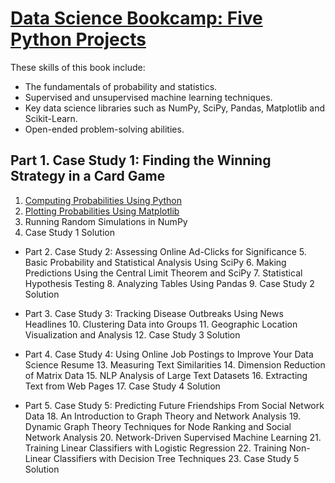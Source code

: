 
# [Data Science Bookcamp: Five Python Projects](https://www.manning.com/books/data-science-bookcamp)

These skills of this book include:
- The fundamentals of probability and statistics.
- Supervised and unsupervised machine learning techniques.
- Key data science libraries such as NumPy, SciPy, Pandas, Matplotlib and Scikit-Learn.
- Open-ended problem-solving abilities.


## Part 1. Case Study 1: Finding the Winning Strategy in a Card Game
1. [Computing Probabilities Using Python](chapter01.md)
2. [Plotting Probabilities Using Matplotlib](chapter02.ibpynb)
3. Running Random Simulations in NumPy
5. Case Study 1 Solution

- Part 2. Case Study 2: Assessing Online Ad-Clicks for Significance
  5. Basic Probability and Statistical Analysis Using SciPy
  6. Making Predictions Using the Central Limit Theorem and SciPy
  7. Statistical Hypothesis Testing
  8. Analyzing Tables Using Pandas
  9. Case Study 2 Solution

- Part 3. Case Study 3: Tracking Disease Outbreaks Using News Headlines
  10. Clustering Data into Groups
  11. Geographic Location Visualization and Analysis
  12. Case Study 3 Solution

- Part 4. Case Study 4: Using Online Job Postings to Improve Your Data Science Resume
  13. Measuring Text Similarities
  14. Dimension Reduction of Matrix Data
  15. NLP Analysis of Large Text Datasets
  16. Extracting Text from Web Pages
  17. Case Study 4 Solution

- Part 5. Case Study 5: Predicting Future Friendships From Social Network Data
  18. An Introduction to Graph Theory and Network Analysis
  19. Dynamic Graph Theory Techniques for Node Ranking and Social Network Analysis
  20. Network-Driven Supervised Machine Learning
  21. Training Linear Classifiers with Logistic Regression
  22. Training Non-Linear Classifiers with Decision Tree Techniques
  23. Case Study 5 Solution